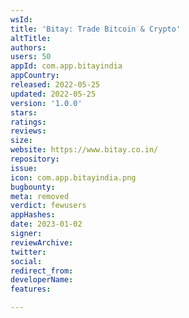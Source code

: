 ```yaml
---
wsId: 
title: 'Bitay: Trade Bitcoin & Crypto'
altTitle: 
authors: 
users: 50
appId: com.app.bitayindia
appCountry: 
released: 2022-05-25
updated: 2022-05-25
version: '1.0.0'
stars: 
ratings: 
reviews: 
size: 
website: https://www.bitay.co.in/
repository: 
issue: 
icon: com.app.bitayindia.png
bugbounty: 
meta: removed
verdict: fewusers
appHashes: 
date: 2023-01-02
signer: 
reviewArchive: 
twitter: 
social: 
redirect_from: 
developerName: 
features: 

---
```


